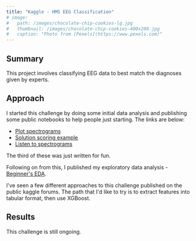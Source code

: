 ```yaml
---
title: "Kaggle - HMS EEG Classification"
# image: 
#   path: /images/chocolate-chip-cookies-lg.jpg
#   thumbnail: /images/chocolate-chip-cookies-400x200.jpg
#   caption: "Photo from [Pexels](https://www.pexels.com)"
---
```


## Summary
This project involves classifying EEG data to best match the diagnoses given by experts.

## Approach
I started this challenge by doing some initial data analysis and publishing some public notebooks to help people just starting. The links are below:
* [Plot spectrograms](https://www.kaggle.com/code/clehmann10/plot-spectrograms)
* [Solution scoring example](https://www.kaggle.com/code/clehmann10/solution-scoring-example)
* [Listen to spectrograms](https://www.kaggle.com/code/clehmann10/listen-to-spectrograms)

The third of these was just written for fun.

Following on from this, I published my exploratory data analysis - [Beginner's EDA](https://www.kaggle.com/code/clehmann10/beginner-s-eda).

I've seen a few different approaches to this challenge published on the public kaggle forums. The path that I'd like to try is to extract features into tabular format, then use XGBoost.

## Results
This challenge is still ongoing.